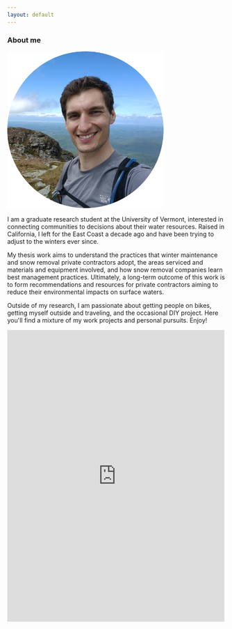 ```yaml
---
layout: default
---
```

 
<h3 class="page-intro">About me</h3>

<img src="/assets/profile.png" id="profile">

I am a graduate research student at the University of Vermont, interested in connecting communities to decisions about their water resources. Raised in California, I left for the East Coast a decade ago and have been trying to adjust to the winters ever since.

My thesis work aims to understand the practices that winter maintenance and snow removal private contractors adopt, the areas serviced and materials and equipment involved, and how snow removal companies learn best management practices. Ultimately, a long-term outcome of this work is to form recommendations and resources for private contractors aiming to reduce their environmental impacts on surface waters.

Outside of my research, I am passionate about getting people on bikes, getting myself outside and traveling, and the occasional DIY project. Here you'll find a mixture of my work projects and personal pursuits. Enjoy!

<iframe id="contact-form" src="https://docs.google.com/forms/d/e/1FAIpQLSdF2-jt4IzQfpnvxtYXM8EoDYN46iPiZ6D-wnoplDk7bBUtjg/viewform?embedded=true" width="500" height="670" frameborder="0" marginheight="0" marginwidth="0">Loading...</iframe>
